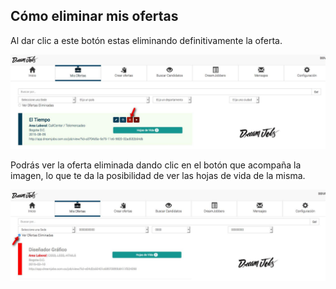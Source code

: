 ## Cómo eliminar mis ofertas

Al dar clic a este botón estas eliminando definitivamente la oferta.

![Prueba](/images/eliminar-oferta.jpg)

Podrás ver la oferta eliminada dando clic en el botón que acompaña la imagen, lo que te da la posibilidad de ver las hojas de vida de la misma.

![Prueba](/images/ver-eliminadas-oferta.jpg)
